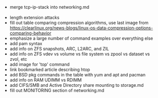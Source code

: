 - merge tcp-ip-stack into networking.md
<br><br>
- length extension attacks
- fill out table comparing compression algorithms, use last image from https://clearlinux.org/news-blogs/linux-os-data-compression-options-comparing-behavior
- emphasize a large number of command examples over everything else
- add pam syntax
- add info on ZFS snapshots, ARC, L2ARC, and ZIL
- add info on ZFS vdev vs volume vs file system vs zpool vs dataset vs zvol, etc
- add image for 'top' command
- link bookmarked article describing htop 
- add BSD pkg commands in the table with yum and apt and pacman
- add info on RAM UDIMM vs RDIMM
- add CIFS/SMB and Active Directory share mounting to storage.md
- fill out MONITORING section of networking.md
